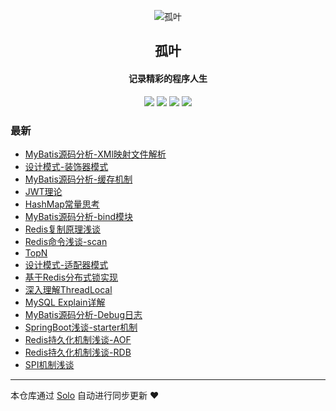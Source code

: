 <p align="center"><img alt="孤叶" src="https://static.b3log.org/images/brand/solo-32.png"></p><h2 align="center">
孤叶
</h2>

<h4 align="center">记录精彩的程序人生</h4>
<p align="center"><a title="孤叶" target="_blank" href="https://github.com/Lonely1119/solo-blog"><img src="https://img.shields.io/github/last-commit/Lonely1119/solo-blog.svg?style=flat-square&color=FF9900"></a>
<a title="GitHub repo size in bytes" target="_blank" href="https://github.com/Lonely1119/solo-blog"><img src="https://img.shields.io/github/repo-size/Lonely1119/solo-blog.svg?style=flat-square"></a>
<a title="Solo Version" target="_blank" href="https://github.com/b3log/solo/releases"><img src="https://img.shields.io/badge/solo-3.6.7-f1e05a.svg?style=flat-square&color=blueviolet"></a>
<a title="Hits" target="_blank" href="https://github.com/b3log/hits"><img src="https://hits.b3log.org/Lonely1119/solo-blog.svg"></a></p>

### 最新

* [MyBatis源码分析-XMl映射文件解析](http://blog.raocloud.cn/articles/2019/09/27/1569594596256.html)
* [设计模式-装饰器模式](http://blog.raocloud.cn/articles/2019/09/27/1569567958843.html)
* [MyBatis源码分析-缓存机制](http://blog.raocloud.cn/articles/2019/09/27/1569567839562.html)
* [JWT理论](http://blog.raocloud.cn/articles/2019/09/24/1569319539938.html)
* [HashMap常量思考](http://blog.raocloud.cn/articles/2019/09/24/1569305879380.html)
* [MyBatis源码分析-bind模块](http://blog.raocloud.cn/articles/2019/09/24/1569305504546.html)
* [Redis复制原理浅谈](http://blog.raocloud.cn/articles/2019/09/24/1569305192547.html)
* [Redis命令浅谈-scan](http://blog.raocloud.cn/articles/2019/09/24/1569305155013.html)
* [TopN](http://blog.raocloud.cn/articles/2019/09/24/1569292821969.html)
* [设计模式-适配器模式](http://blog.raocloud.cn/articles/2019/09/24/1569292768318.html)
* [基于Redis分布式锁实现](http://blog.raocloud.cn/articles/2019/09/24/1569292707712.html)
* [深入理解ThreadLocal](http://blog.raocloud.cn/articles/2019/09/24/1569292582228.html)
* [MySQL Explain详解](http://blog.raocloud.cn/articles/2019/09/24/1569292467306.html)
* [MyBatis源码分析-Debug日志](http://blog.raocloud.cn/articles/2019/09/24/1569292349267.html)
* [SpringBoot浅谈-starter机制](http://blog.raocloud.cn/articles/2019/09/24/1569292128023.html)
* [Redis持久化机制浅谈-AOF](http://blog.raocloud.cn/articles/2019/09/24/1569289613141.html)
* [Redis持久化机制浅谈-RDB](http://blog.raocloud.cn/articles/2019/09/23/1569228419349.html)
* [SPI机制浅谈](http://blog.raocloud.cn/articles/2019/09/03/1567497038995.html)



---

本仓库通过 [Solo](https://github.com/b3log/solo) 自动进行同步更新 ❤️ 